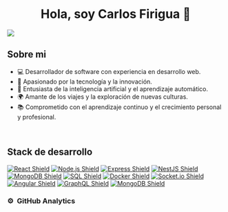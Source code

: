 <div align="center">
<h1 align="center">Hola, soy Carlos Firigua</a> 👋</h1>
</div>
<img src="https://imgur.com/i8myms6.png">

## Sobre mi
- 💻 Desarrollador de software con experiencia en desarrollo web.
- 🚀 Apasionado por la tecnología y la innovación.
- 🤖 Entusiasta de la inteligencia artificial y el aprendizaje automático.
- 🌍 Amante de los viajes y la exploración de nuevas culturas.
- 📚 Comprometido con el aprendizaje continuo y el crecimiento personal y profesional.
<br>

## Stack de desarrollo
[![React Shield](https://img.shields.io/badge/-React-blue?style=for-the-badge&logo=react)](https://reactjs.org/)
[![Node.js Shield](https://img.shields.io/badge/-Node.js-green?style=for-the-badge&logo=node.js)](https://nodejs.org/)
[![Express Shield](https://img.shields.io/badge/-Express-lightgrey?style=for-the-badge&logo=express)](https://expressjs.com/)
[![NestJS Shield](https://img.shields.io/badge/-NestJS-red?style=for-the-badge&logo=nestjs)](https://nestjs.com/)
[![MongoDB Shield](https://img.shields.io/badge/-MongoDB-green?style=for-the-badge&logo=mongodb)](https://www.mongodb.com/)
[![SQL Shield](https://img.shields.io/badge/-SQL-lightgrey?style=for-the-badge&logo=sql)](https://www.sql.org/)
[![Docker Shield](https://img.shields.io/badge/-Docker-blue?style=for-the-badge&logo=docker)](https://www.docker.com/)
[![Socket.io Shield](https://img.shields.io/badge/-Socket.io-black?style=for-the-badge&logo=socket.io)](https://socket.io/)
[![Angular Shield](https://img.shields.io/badge/-Angular-red?style=for-the-badge&logo=angular)](https://angular.io/)
[![GraphQL Shield](https://img.shields.io/badge/-GraphQL-E10098?style=for-the-badge&logo=graphql)](https://graphql.org/)
[![MongoDB Shield](https://img.shields.io/badge/-MongoDB-green?style=for-the-badge&logo=mongodb)](https://www.mongodb.com/)

### ⚙️ &nbsp;GitHub Analytics

<p align="center">

</p>
